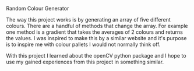 Random Colour Generator

The way this project works is by generating an array of five different colours.
There are a handful of methods that change the array.
For example one method is a gradient that takes the averages of 2 colours and returns the values.
I was inspired to make this by a similar website and it's purpose is to inspire me with colour pallets I would not normally think off.

With this project I learned about the openCV python package and I hope to use my gained experiences from this project in something similar. 
